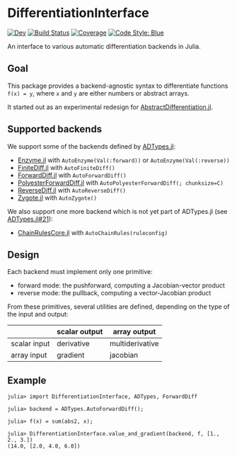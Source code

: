 # DifferentiationInterface

[![Dev](https://img.shields.io/badge/docs-dev-blue.svg)](https://gdalle.github.io/DifferentiationInterface.jl/dev/)
[![Build Status](https://github.com/gdalle/DifferentiationInterface.jl/actions/workflows/CI.yml/badge.svg?branch=main)](https://github.com/gdalle/DifferentiationInterface.jl/actions/workflows/CI.yml?query=branch%3Amain)
[![Coverage](https://codecov.io/gh/gdalle/DifferentiationInterface.jl/branch/main/graph/badge.svg)](https://codecov.io/gh/gdalle/DifferentiationInterface.jl)
[![Code Style: Blue](https://img.shields.io/badge/code%20style-blue-4495d1.svg)](https://github.com/invenia/BlueStyle)

An interface to various automatic differentiation backends in Julia.

## Goal

This package provides a backend-agnostic syntax to differentiate functions `f(x) = y`, where `x` and `y` are either numbers or abstract arrays.

It started out as an experimental redesign for [AbstractDifferentiation.jl](https://github.com/JuliaDiff/AbstractDifferentiation.jl).

## Supported backends

We support some of the backends defined by [ADTypes.jl](https://github.com/SciML/ADTypes.jl):

- [Enzyme.jl](https://github.com/EnzymeAD/Enzyme.jl) with `AutoEnzyme(Val(:forward))` or `AutoEnzyme(Val(:reverse))`
- [FiniteDiff.jl](https://github.com/JuliaDiff/FiniteDiff.jl) with `AutoFiniteDiff()`
- [ForwardDiff.jl](https://github.com/JuliaDiff/ForwardDiff.jl) with `AutoForwardDiff()`
- [PolyesterForwardDiff.jl](https://github.com/JuliaDiff/PolyesterForwardDiff.jl) with `AutoPolyesterForwardDiff(; chunksize=C)`
- [ReverseDiff.jl](https://github.com/JuliaDiff/ReverseDiff.jl) with `AutoReverseDiff()`
- [Zygote.jl](https://github.com/FluxML/Zygote.jl) with `AutoZygote()`

We also support one more backend which is not yet part of ADTypes.jl (see [ADTypes.jl#21](https://github.com/SciML/ADTypes.jl/pull/21)):

- [ChainRulesCore.jl](https://github.com/JuliaDiff/ChainRulesCore.jl) with `AutoChainRules(ruleconfig)`

## Design

Each backend must implement only one primitive:

- forward mode: the pushforward, computing a Jacobian-vector product
- reverse mode: the pullback, computing a vector-Jacobian product

From these primitives, several utilities are defined, depending on the type of the input and output:

|              | scalar output | array output    |
| ------------ | ------------- | --------------- |
| scalar input | derivative    | multiderivative |
| array input  | gradient      | jacobian        |

## Example

```jldoctest
julia> import DifferentiationInterface, ADTypes, ForwardDiff

julia> backend = ADTypes.AutoForwardDiff();

julia> f(x) = sum(abs2, x);

julia> DifferentiationInterface.value_and_gradient(backend, f, [1., 2., 3.])
(14.0, [2.0, 4.0, 6.0])
```
